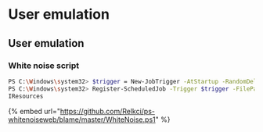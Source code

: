# User emulation

## User emulation

### White noise script

```bash
PS C:\Windows\system32> $trigger = New-JobTrigger -AtStartup -RandomDelay 00:00:30 
PS C:\Windows\system32> Register-ScheduledJob -Trigger $trigger -FilePath C:\whitenoise.ps1 -Name Surfbuddy
IResources
```

{% embed url="https://github.com/Relkci/ps-whitenoiseweb/blame/master/WhiteNoise.ps1" %}





